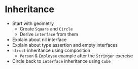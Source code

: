 # Inheritance

- Start with geometry
  - Create `Square` and `Circle`
  - Derive `interface` from them
- Explain about nil interface
- Explain about type assertion and empty interfaces
- `struct` inheritance using composition
  - `Person` & `Employee` example after the `Stringer` exercise
- Circle back to `interface` inheritance using `Cube`

